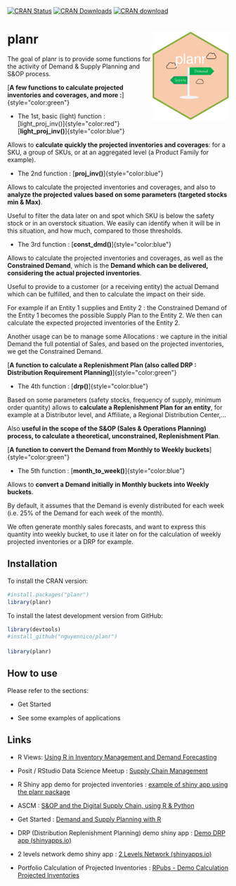 <!-- badges: start -->

[![CRAN Status](https://www.r-pkg.org/badges/version/planr)](https://cran.r-project.org/package=planr) [![CRAN Downloads](https://cranlogs.r-pkg.org/badges/grand-total/planr)](https://cranlogs.r-pkg.org/badges/grand-total/planr) [![CRAN download](https://cranlogs.r-pkg.org/badges/planr)](https://cran.r-project.org/package=planr)

<!-- badges: end -->

<!-- README.md is generated from README.Rmd. Please edit that file -->

# planr <img src="man/figures/logo.png" align="right" height="200"/>

The goal of planr is to provide some functions for the activity of Demand & Supply Planning and S&OP process.

[**A few functions to calculate projected inventories and coverages, and more :**]{style="color:green"}

-   The 1st, basic (light) function : [light_proj_inv()]{style="color:red"} [**light_proj_inv()**]{style="color:blue"}

Allows to **calculate quickly the projected inventories and coverages**: for a SKU, a group of SKUs, or at an aggregated level (a Product Family for example).

-   The 2nd function : [**proj_inv()**]{style="color:blue"}

Allows to calculate the projected inventories and coverages, and also to **analyze the projected values based on some parameters (targeted stocks min & Max)**.

Useful to filter the data later on and spot which SKU is below the safety stock or in an overstock situation. We easily can identify when it will be in this situation, and how much, compared to those thresholds.

-   The 3rd function : [**const_dmd()**]{style="color:blue"}

Allows to calculate the projected inventories and coverages, as well as the **Constrained Demand**, which is the **Demand which can be delivered, considering the actual projected inventories**.

Useful to provide to a customer (or a receiving entity) the actual Demand which can be fulfilled, and then to calculate the impact on their side.

For example if an Entity 1 supplies and Entity 2 : the Constrained Demand of the Entity 1 becomes the possible Supply Plan to the Entity 2. We then can calculate the expected projected inventories of the Entity 2.

Another usage can be to manage some Allocations : we capture in the initial Demand the full potential of Sales, and based on the projected inventories, we get the Constrained Demand.

[**A function to calculate a Replenishment Plan (also called DRP : Distribution Requirement Planning)**]{style="color:green"}

-   The 4th function : [**drp()**]{style="color:blue"}

Based on some parameters (safety stocks, frequency of supply, minimum order quantity) allows to **calculate a Replenishment Plan for an entity**, for example at a Distributor level, and Affiliate, a Regional Distribution Center,...

Also **useful in the scope of the S&OP (Sales & Operations Planning) process, to calculate a theoretical, unconstrained, Replenishment Plan**.

[**A function to convert the Demand from Monthly to Weekly buckets**]{style="color:green"}

-   The 5th function : [**month_to_week()**]{style="color:blue"}

Allows to **convert a Demand initially in Monthly buckets into Weekly buckets**.

By default, it assumes that the Demand is evenly distributed for each week (i.e. 25% of the Demand for each week of the month).

We often generate monthly sales forecasts, and want to express this quantity into weekly bucket, to use it later on for the calculation of weekly projected inventories or a DRP for example.

## Installation

To install the CRAN version:

``` r
#install.packages("planr")
library(planr)
```

To install the latest development version from GitHub:

``` r
library(devtools)
#install_github("nguyennico/planr")

library(planr)
```

## How to use

Please refer to the sections:

-   Get Started

-   See some examples of applications

## Links

-   R Views: [Using R in Inventory Management and Demand Forecasting](https://rviews.rstudio.com/2022/10/20/projected-inventory-calculations-using-r-1/)

-   Posit / RStudio Data Science Meetup : [Supply Chain Management](https://www.youtube.com/watch?v=rzs6aSr4XoU)

-   R Shiny app demo for projected inventories : [example of shiny app using the planr package](https://niconguyen.shinyapps.io/Projected_Inventories/)

-   ASCM : [S&OP and the Digital Supply Chain, using R & Python](https://www.ascm.org/ascm-insights/sop-and-the-digital-supply-chain/)

-   Get Started : [Demand and Supply Planning with R](https://rpubs.com/nikonguyen/972907)

-   DRP (Distribution Replenishment Planning) demo shiny app : [Demo DRP app (shinyapps.io)](https://niconguyen.shinyapps.io/DRP_Simulation_app/)

-   2 levels network demo shiny app : [2 Levels Network (shinyapps.io)](https://niconguyen.shinyapps.io/Two_Levels_Network/)

-   Portfolio Calculation of Projected Inventories : [RPubs - Demo Calculation Projected Inventories](https://rpubs.com/nikonguyen/projected_inventories_demo)
